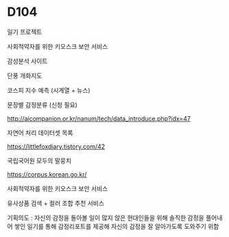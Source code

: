 # D104
일기 프로젝트

사회적약자를 위한 키오스크 보안 서비스

감성분석 사이트

단풍 개화지도

코스피 지수 예측 (시계열 + 뉴스)

문장별 감정분류 (신청 필요)

http://aicompanion.or.kr/nanum/tech/data_introduce.php?idx=47

자연어 처리 데이터셋 목록

https://littlefoxdiary.tistory.com/42

국립국어원 모두의 말뭉치

https://corpus.korean.go.kr/

사회적약자를 위한 키오스크 보안 서비스

유사상품 검색 + 컬러 조합 추천 서비스



기획의도 : 자신의 감정을 돌아볼 일이 많지 않은 현대인들을 위해 솔직한 감정을 풀어내어 쌓인 일기를 통해 감정리포트를 제공해 자신의 감정을 잘 알아가도록 도와주기 위함